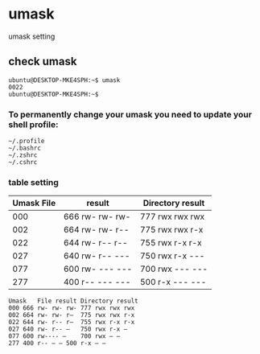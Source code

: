 # umask
umask setting

## check umask 

```
ubuntu@DESKTOP-MKE4SPH:~$ umask
0022
ubuntu@DESKTOP-MKE4SPH:~$
```

### To permanently change your umask you need to update your shell profile:

```
~/.profile
~/.bashrc
~/.zshrc
~/.cshrc
```
### table setting 

| Umask	File | result | Directory result |
|----|----|----|
| 000 | 666 rw- rw- rw-| 777 rwx rwx rwx |
| 002 | 664 rw- rw- r--| 775 rwx rwx r-x |
| 022 | 644 rw- r-- r--| 755 rwx r-x r-x |
| 027 | 640 rw- r-- ---| 750 rwx r-x --- |
| 077 | 600 rw- --- ---| 700 rwx --- --- |
| 277 | 400 r-- --- ---| 500 r-x --- --- |

```
Umask	File result	Directory result
000	666 rw- rw- rw-	777 rwx rwx rwx
002	664 rw- rw- r–	775 rwx rwx r-x
022	644 rw- r-- r–	755 rwx r-x r-x
027	640 rw- r-- —	750 rwx r-x —
077	600 rw---- —	700 rwx — —
277	400 r-- — —	500 r-x — —
```
